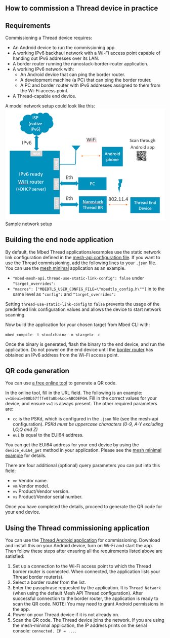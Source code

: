 <h2 id="thread-commissioning">How to commission a Thread device in practice</h2>

## Requirements

Commissioning a Thread device requires:

- An Android device to run the commissioning app.
- A working IPv6 backhaul network with a Wi-Fi access point capable of handing out IPv6 addresses over its LAN.
- A border router running the nanostack-border-router application.
- A working IPv6 network with:
  - An Android device that can ping the border router.
  - A development machine (a PC) that can ping the border router.
  - A PC and border router with IPv6 addresses assigned to them from the Wi-Fi access point.
- A Thread-capable end device.

A model network setup could look like this:
<span class="images">![](../../../images/Thread_network_setup.PNG)<span>Sample network setup</span></span>

## Building the end node application

By default, the Mbed Thread applications/examples use the static network link configuration defined in the [mesh-api configuration file](https://github.com/ARMmbed/mbed-os/blob/master/features/nanostack/mbed-mesh-api/mbed_lib.json). If you want to use the Thread commissioning, add the following lines to your `.json` file. You can use the [mesh minimal](../apis/mesh-api.html#mesh-example) application as an example.

- `"mbed-mesh-api.thread-use-static-link-config": false` under `"target_overrides":`
- `"macros": ["MBEDTLS_USER_CONFIG_FILE=\"mbedtls_config.h\""]` in to the same level as `"config":` and `"target_overrides":`

Setting `thread-use-static-link-config` to `false` prevents the usage of the predefined link configuration values and allows the device to start network scanning.

Now build the application for your chosen target from Mbed CLI with:

`mbed compile -t <toolchain> -m <target> -c`

Once the binary is generated, flash the binary to the end device, and run the application. Do not power on the end device until the [border router](https://github.com/ARMmbed/nanostack-border-router) has obtained an IPv6 address from the Wi-Fi access point.

## QR code generation

You can use [a free online tool](http://www.qr-code-generator.com/) to generate a QR code.

In the online tool, fill in the URL field. The following is an example: `v=1&eui=000b57fffe07a8be&cc=ABCDEFGH`. Fill in the correct values for your device, and ensure `v=1` is always present. The other required parameters are:

- `cc` is the PSKd, which is configured in the `.json` file (see the mesh-api configuration). *PSKd must be uppercase characters (0-9, A-Y excluding I,O,Q and Z)*
- `eui` is equal to the EUI64 address.

You can get the EUI64 address for your end device by using the `device_eui64_get` method in your application. Please see the [mesh minimal example](../apis/mesh-api.html#mesh-example) for details.

There are four additional (optional) query parameters you can put into this field:

- `vn`    Vendor name.
- `vm`    Vendor model.
- `vv`    Product/Vendor version.
- `vs`    Product/Vendor serial number.

Once you have completed the details, proceed to generate the QR code for your end device.

## Using the Thread commissioning application

You can use the [Thread Android application](https://play.google.com/store/apps/details?id=org.threadgroup.commissioner) for commissioning. Download and install this on your Android device, turn on Wi-Fi and start the app. Then follow these steps after ensuring all the requirements listed above are satisfied:

1. Set up a connection to the Wi-Fi access point to which the Thread border router is connected. When connected, the application lists your Thread border router(s).
2. Select a border router from the list.
3. Enter the passphrase requested by the application. It is `Thread Network` (when using the default Mesh API Thread configuration). After successful connection to the border router, the application is ready to scan the QR code. NOTE: You may need to grant Android permissions in the app.
4. Power on your Thread device if it is not already on.
5. Scan the QR code. The Thread device joins the network. If you are using the mesh-minimal application, the IP address prints on the serial console: `connected. IP = ...`.
